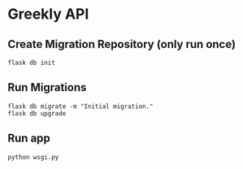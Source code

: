 # Greekly API

## Create Migration Repository (only run once)
```
flask db init
```

## Run Migrations
```
flask db migrate -m "Initial migration."
flask db upgrade
```

## Run app
```
python wsgi.py
```